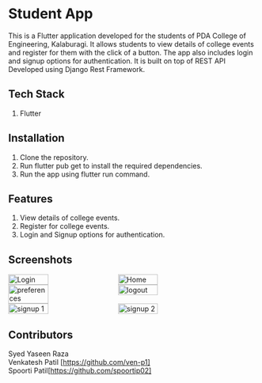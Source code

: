 # Student App
This is a Flutter application developed for the students of PDA College of Engineering, Kalaburagi. It allows students to view details of college events and register for them with the click of a button. The app also includes login and signup options for authentication. It is built on top of REST API Developed using Django Rest Framework.

## Tech Stack
1. Flutter
## Installation
1. Clone the repository.
2. Run flutter pub get to install the required dependencies.
3. Run the app using flutter run command.
## Features
1. View details of college events.
2. Register for college events.
3. Login and Signup options for authentication.

## Screenshots
<div style="display:flex;">
  <img src="https://user-images.githubusercontent.com/53128093/228921835-1beec8aa-3fe0-4871-a135-efcc75d29ab8.PNG" alt="Login" width="40%" style="margin-right: 10px;">
  <img src="https://user-images.githubusercontent.com/53128093/228921890-3c24a23d-f384-489b-a2a0-a7c9a651c17f.PNG" alt="Home" width="40%" style="margin-left: 10px;">
</div>

<div style="display:flex;">
  <img src="https://user-images.githubusercontent.com/53128093/228921948-ff59a1a2-d6a9-4aa2-ac41-210b33deab55.PNG" alt="preferences" width="40%" style="margin-right: 10px;">
  <img src="https://user-images.githubusercontent.com/53128093/228921984-8c04c10c-0611-41ca-99fe-0ae7cd7793b0.PNG" alt="logout" width="40%" style="margin-left: 10px;">
</div>

<div style="display:flex;">
  <img src="https://user-images.githubusercontent.com/53128093/228921996-e0908941-2440-4a9e-b9e3-878812339cb5.PNG" alt="signup 1" width="40%" style="margin-right: 10px;">
  <img src="https://user-images.githubusercontent.com/53128093/228922012-59080c89-7ccc-4bae-a4b6-a237bc6ccab2.PNG" alt="signup 2" width="40%" style="margin-left: 10px;">
</div>








## Contributors
Syed Yaseen Raza <br>
Venkatesh Patil [https://github.com/ven-p1] <br>
Spoorti Patil[https://github.com/spoortip02]

